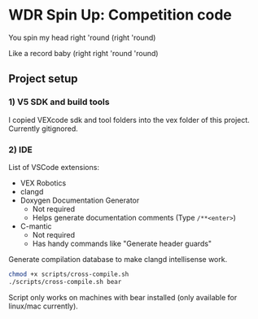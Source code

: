 # WDR Spin Up: Competition code

You spin my head right 'round (right 'round)

Like a record baby (right right 'round 'round)

## Project setup

### 1) V5 SDK and build tools

I copied VEXcode sdk and tool folders into the vex folder of this project. Currently gitignored.

### 2) IDE

List of VSCode extensions:

- VEX Robotics
- clangd
- Doxygen Documentation Generator
  - Not required
  - Helps generate documentation comments (Type `/**<enter>`)
- C-mantic
  - Not required
  - Has handy commands like "Generate header guards"

Generate compilation database to make clangd intellisense work.

```sh
chmod +x scripts/cross-compile.sh
./scripts/cross-compile.sh bear
```

Script only works on machines with bear installed (only available for linux/mac currently).
